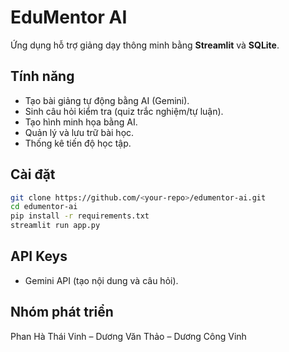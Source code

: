 # EduMentor AI

Ứng dụng hỗ trợ giảng dạy thông minh bằng **Streamlit** và **SQLite**.

## Tính năng

* Tạo bài giảng tự động bằng AI (Gemini).
* Sinh câu hỏi kiểm tra (quiz trắc nghiệm/tự luận).
* Tạo hình minh họa bằng AI.
* Quản lý và lưu trữ bài học.
* Thống kê tiến độ học tập.

## Cài đặt

```bash
git clone https://github.com/<your-repo>/edumentor-ai.git
cd edumentor-ai
pip install -r requirements.txt
streamlit run app.py
```

## API Keys

* Gemini API (tạo nội dung và câu hỏi).

## Nhóm phát triển

Phan Hà Thái Vinh – Dương Văn Thảo – Dương Công Vinh
